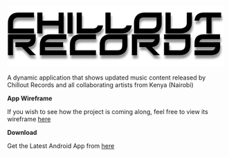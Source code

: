 [![](images/logo.png)](https://github.com/mughalasim/ChilloutRecords)

A dynamic application that shows updated music content released by Chillout Records and all collaborating artists from Kenya (Nairobi)

**App Wireframe**

If you wish to see how the project is coming along, feel free to view its wireframe [here](https://drive.google.com/file/d/1frFGC1fNdnLXtFBKuGUYYO9zyqrK8a9y/view?usp=sharing)

**Download** 

Get the Latest Android App from [here](https://firebasestorage.googleapis.com/v0/b/chillout-records.appspot.com/o/APK's%2FChillout_Records%20v0.4.apk?alt=media&token=4394cf71-ad96-46a6-ac39-5591951ddc45)


